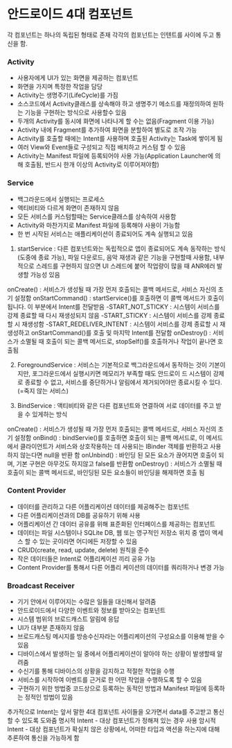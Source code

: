 # 안드로이드 4대 컴포넌트

각 컴포넌트는 하나의 독립된 형태로 존재
각각의 컴포넌트는 인텐트를 사이에 두고 통신을 함.


### Activity

 - 사용자에게 UI가 있는 화면을 제공하는 컴포넌트
 - 화면을 가지며 특정한 작업을 담당
 - Activity는 생명주기(LifeCycle)를 가짐
 - 소스코드에서 Activity클래스를 상속해야 하고 생명주기 메소드를 재정의하여 원하는 기능을 구현하는 방식으로 사용할수 있음
 - 두개의 Activity를 동시에 화면에 나타나게 할 수는 없음(Fragment 이용 가능)
 - Activity 내에 Fragment를 추가하여 화면을 분할하여 별도로 조작 가능
 - Activity를 호출할 때에는 Intent를 사용하며 호출된 Activity는 Task에 쌓이게 됨
 - 여러 View와 Event들로 구성되고 직접 배치하고 커스텀 할 수 있음
 - Activity는 Manifest 파일에 등록되어야 사용 가능(Application Launcher에 의해 호출됨, 반드시 한개 이상의 Activity로 이루어져야함)
 

### Service
 
 - 백그라운드에서 실행되는 프로세스
 - 액티비티와 다르게 화면이 존재하지 않음
 - 모든 서비스를 커스텀할때는 Service클래스를 상속하여 사용함
 - Activity와 마찬가지로 Manifest 파일에 등록해야 사용이 가능함
 - 한 번 시작된 서비스는 애플리케이션이 종료되어도 계속 실행되고 있음

1) startService : 다른 컴포넌트와는 독립적으로 앱이 종료되어도 계속 동작하는 방식(도중에 종료 가능), 파일 다운로드, 음악 재생과 같은 기능을                   구현할때 사용함, 내부적으로 스레드를 구현하지 않으면 UI 스레드에 붙어 작업량이 많을 때 ANR에러 발생할 가능성 있음

onCreate() : 서비스가 생성될 때 가장 먼저 호출되는 콜백 메서드로, 서비스 자신의 초기 설정함
onStartCommand() : startService()를 호출하면 이 콜백 메서드가 호출이 됩니다. 이 부분에서 Intent를 전달받음
-START_NOT_STICKY : 시스템이 서비스를 강제 종료할 때 다시 재생성되지 않음
-START_STICKY : 시스템이 서비스를 강제 종료 할 시 재생성함
-START_REDELIVER_INTENT : 시스템이 서비스를 강제 종료할 시 재생성하고 onStartCommand()를 호출 및 마지막 Intent를 전달함
onDestroy() : 서비스가 소멸될 때 호출이 되는 콜백 메서드로, stopSelf()를 호출하거나 작업이 끝나면 호출됨

2) ForegroundService : 서비스는 기본적으로 백그라운드에서 동작하는 것이 기본이지만, 포그라운드에서 실행시키면 메모리가 부족할 때도 안드로이                        드 시스템이 강제로 종료할 수 없고, 서비스를 중단하거나 알림에서 제거되어야만 종료시킬 수 있다. (=죽지 않는 서비스)

3) BindService : 액티비티와 같은 다른 컴포넌트와 연결하여 서로 데이터를 주고 받을 수 있게하는 방식

onCreate() : 서비스가 생성될 때 가장 먼저 호출되는 콜백 메서드로, 서비스 자신의 초기 설정함
onBind() : bindServie()를 호출하면 호출이 되는 콜백 메서드로, 이 메서드에서 클라이언트가 서비스와 상호작용하는 데 사용되는 IBinder 객체를 반환하고 사용하지 않는다면 null을 반환 함
onUnbind() : 바인딩 된 모든 요소가 끊어지면 호출이 되며, 기본 구현은 아무것도 하지않고 false를 반환함
onDestroy() : 서비스가 소멸될 때 호출이 되는 콜백 메서드로, 바인딩된 모든 요소들이 바인딩을 해제하면 호출 됨


### Content Provider
 
 - 데이터를 관리하고 다른 어플리케이션 데이터를 제공해주는 컴포넌트
 - 다른 어플리케이션과의 DB를 공유하기 위해 사용
 - 어플리케이션 간 데이터 공유를 위해 표준화된 인터페이스를 제공하는 컴포넌트
 - 데이터는 파일 시스템이나 SQLite DB, 웹 또는 영구적인 저장소 위치 중 앱이 액세스 할 수 있는 곳이라면 어디에든 저장할 수 있음
 - CRUD(create, read, update, delete) 원칙을 준수
 - 작은 데이터들은 Intent로 어플리케이션 끼리 공유 가능
 - Content Provider를 통해서 다른 어플리 케이션의 데이터를 쿼리하거나 변경 가능
 
 
 ### Broadcast Receiver
 
 - 기기 안에서 이루어지는 수많은 일들을 대신해서 알려줌
 - 안드로이드에서 다양한 이벤트와 정보를 받아오는 컴포넌트
 - 시스템 범위의 브로드캐스트 알림에 응답
 - UI가 대부분 존재하지 않음
 - 브로드캐스팅 메시지를 방송수신자라는 어플리케이션의 구성요소를 이용해 받을 수 있음
 - 디바이스에서 발생하는 일 중에서 어플리케이션이 알아야 하는 상황이 발생할때 알려줌
 - 수신기를 통해 디바이스의 상황을 감지하고 적절한 작업을 수행
 - 서비스를 시작하여 이벤트를 근거로 한 어떤 작업을 수행하도록 할 수 있음
 - 구현하기 위한 방법중 코드상으로 등록하는 동적인 방법과 Manifest 파일에 등록하는 정적인 방법이 있음
 
 
추가적으로 Intent는 앞서 말한 4대 컴포넌트 사이들을 오가면서 data를 주고받고 통신 할 수 있도록 도와줌
명시적 Intent - 대상 컴포넌트가 정해져 있는 경우 사용
암시적 Intent - 대상 컴포넌트가 확실치 않은 상황에서, 어떠한 타입과 액션을 하는지에 대해 추론하여 통신을 가능하게 함
